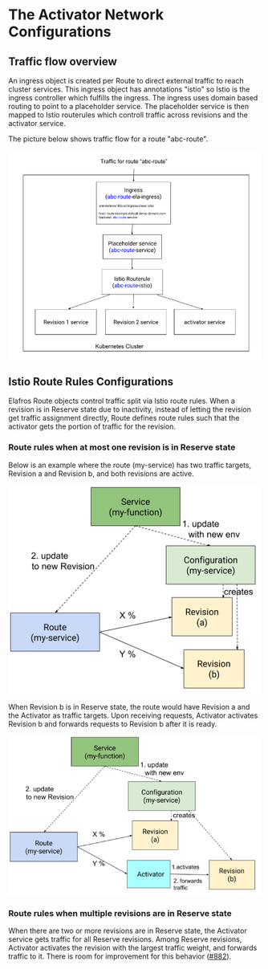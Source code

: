 # The Activator Network Configurations

## Traffic flow overview
An ingress object is created per Route to direct external traffic to reach cluster services. This ingress
object has annotations "istio" so Istio is the ingress controller which fulfills the ingress. The ingress
uses domain based routing to point to a placeholder service. The placeholder service is then mapped to 
Istio routerules which controll traffic across revisions and the activator service.

The picture below shows traffic flow for a route "abc-route".

![traffic](images/routeTraffic.png)

## Istio Route Rules Configurations

Elafros Route objects control traffic split via Istio route rules. When a revision is in Reserve state
due to inactivity, instead of letting the revision get traffic assignment directly, Route defines route
rules such that the activator gets the portion of traffic for the revision.

### Route rules when at most one revision is in Reserve state
Below is an example where the route (my-service) has two traffic targets, Revision a and Revision b, and
both revisions are active.

![active revision](images/activator_activeRevision.png)

When Revision b is in Reserve state, the route would have Revision a and the Activator as traffic targets.
Upon receiving requests, Activator activates Revision b and forwards requests to Revision b after it is
ready.

![reserve revision](images/activator_reserveRevision.png)

### Route rules when multiple revisions are in Reserve state
When there are two or more revisions are in Reserve state, the Activator service gets traffic for all
Reserve revisions. Among Reserve revisions, Activator activates the revision with the largest traffic
weight, and forwards traffic to it. There is room for improvement for this behavior ([#882](https://github.com/elafros/elafros/issues/882)).
